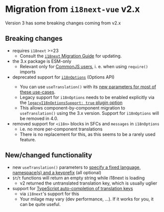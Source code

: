 # Migration from `i18next-vue` v2.x
Version 3 has some breaking changes coming from v2.x

## Breaking changes
- requires `i18next` >=23
    - Consult the [`i18next` Migration Guide](https://www.i18next.com/misc/migration-guide) for updating.
- the 3.x package is ESM-only
    - Relevant only for [CommonJS users](https://gist.github.com/sindresorhus/a39789f98801d908bbc7ff3ecc99d99c), i. e. when using `require()` imports
- deprecated support for [`i18nOptions`](/guide/i18n-options) (Options API) <Badge type="warning" text="for removal in 4.0" />
    - You can use `useTranslation()` with its [new parameters for most of these use-cases](/guide/composition-api#customize-t).
    - Legacy support for `i18nOptions` needs to be enabled explicitly via the [`legacyI18nOptionsSupport: true` plugin option](/guide/started.html#plugin-options)
    - This allows component-by-component migration to `useTranslation()` using the 3.x version. Support for `i18nOptions` will be removed in 4.0.
- removed support for `<i18n>` blocks in SFCs and `messages` in `i18nOptions` 
    - i.e. no more  per-component translations
    - There is no replacement for this, as this seems to be a rarely used feature.

## New/changed functionality
- new `useTranslation()` parameters to [specify a fixed language, namespace(s) and a keyprefix](/guide/composition-api#customize-t) (all optional)
- `$t`/`t` functions will return an empty string while i18next is loading
    - v2 returned the untranslated translation key, which is usually uglier
- support for [TypeScript auto-completion of translation keys](https://www.i18next.com/overview/typescript)
    - via `i18next`'s support for this
    - Your milage may vary (dev performance, ...). If it works for you, it can be quite useful.
